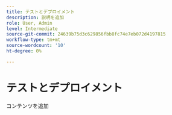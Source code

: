 ```yaml
---
title: テストとデプロイメント
description: 説明を追加
role: User, Admin
level: Intermediate
source-git-commit: 24639b75d3c629856fbb8fc74e7eb072d4197815
workflow-type: tm+mt
source-wordcount: '10'
ht-degree: 0%

---
```


# テストとデプロイメント

コンテンツを追加